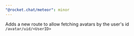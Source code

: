 ```yaml
---
"@rocket.chat/meteor": minor
---
```


Adds a new route to allow fetching avatars by the user's id `/avatar/uid/<UserID>`
